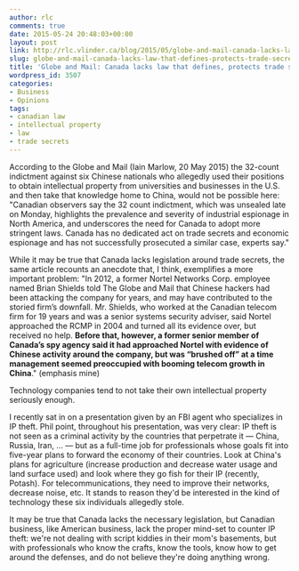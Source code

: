 ```yaml
---
author: rlc
comments: true
date: 2015-05-24 20:48:03+00:00
layout: post
link: http://rlc.vlinder.ca/blog/2015/05/globe-and-mail-canada-lacks-law-that-defines-protects-trade-secrets/
slug: globe-and-mail-canada-lacks-law-that-defines-protects-trade-secrets
title: 'Globe and Mail: Canada lacks law that defines, protects trade secrets'
wordpress_id: 3507
categories:
- Business
- Opinions
tags:
- canadian law
- intellectual property
- law
- trade secrets
---
```


According to the Globe and Mail (Iain Marlow, 20 May 2015) the 32-count indictment against six Chinese nationals who allegedly used their positions to obtain intellectual property from universities and businesses in the U.S. and then take that knowledge home to China, would not be possible here: "Canadian observers say the 32 count indictment, which was unsealed late on Monday, highlights the prevalence and severity of industrial espionage in North America, and underscores the need for Canada to adopt more stringent laws. Canada has no dedicated act on trade secrets and economic espionage and has not successfully prosecuted a similar case, experts say."
<!-- more -->
While it may be true that Canada lacks legislation around trade secrets, the same article recounts an anecdote that, I think, exemplifies a more important problem: "In 2012, a former Nortel Networks Corp. employee named Brian Shields told The Globe and Mail that Chinese hackers had been attacking the company for years, and may have contributed to the storied firm’s downfall. Mr. Shields, who worked at the Canadian telecom firm for 19 years and was a senior systems security adviser, said Nortel approached the RCMP in 2004 and turned all its evidence over, but received no help. **Before that, however, a former senior member of Canada’s spy agency said it had approached Nortel with evidence of Chinese activity around the company, but was “brushed off” at a time management seemed preoccupied with booming telecom growth in China**." (emphasis mine)

Technology companies tend to not take their own intellectual property seriously enough.

I recently sat in on a presentation given by an FBI agent who specializes in IP theft. Phil point, throughout his presentation, was very clear: IP theft is not seen as a criminal activity by the countries that perpetrate it — China, Russia, Iran, ... — but as a full-time job for professionals whose goals fit into five-year plans to forward the economy of their countries. Look at China's plans for agriculture (increase production and decrease water usage and land surface used) and look where they go fish for their IP (recently, Potash). For telecommunications, they need to improve their networks, decrease noise, etc. It stands to reason they'd be interested in the kind of technology these six individuals allegedly stole.

It may be true that Canada lacks the necessary legislation, but Canadian business, like American business, lack the proper mind-set to counter IP theft: we're not dealing with script kiddies in their mom's basements, but with professionals who know the crafts, know the tools, know how to get around the defenses, and do not believe they're doing anything wrong.
